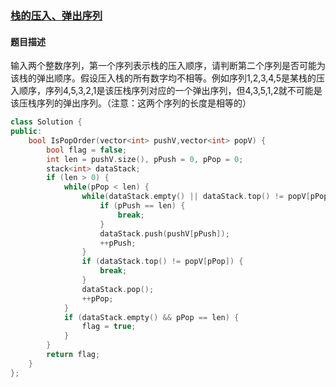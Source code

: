 ### [栈的压入、弹出序列](https://www.nowcoder.com/practice/d77d11405cc7470d82554cb392585106?tpId=13&tqId=11174&tPage=2&rp=2&ru=/ta/coding-interviews&qru=/ta/coding-interviews/question-ranking)
#### 题目描述
输入两个整数序列，第一个序列表示栈的压入顺序，请判断第二个序列是否可能为该栈的弹出顺序。假设压入栈的所有数字均不相等。例如序列1,2,3,4,5是某栈的压入顺序，序列4,5,3,2,1是该压栈序列对应的一个弹出序列，但4,3,5,1,2就不可能是该压栈序列的弹出序列。（注意：这两个序列的长度是相等的）
```c++
class Solution {
public:
    bool IsPopOrder(vector<int> pushV,vector<int> popV) {
        bool flag = false;
        int len = pushV.size(), pPush = 0, pPop = 0;
        stack<int> dataStack;
        if (len > 0) {
            while(pPop < len) {
                while(dataStack.empty() || dataStack.top() != popV[pPop]) {
                    if (pPush == len) {
                        break;
                    }
                    dataStack.push(pushV[pPush]);
                    ++pPush;
                }
                if (dataStack.top() != popV[pPop]) {
                    break;
                }
                dataStack.pop();
                ++pPop;
            }
            if (dataStack.empty() && pPop == len) {
                flag = true;
            }
        }
        return flag;
    }
};
```